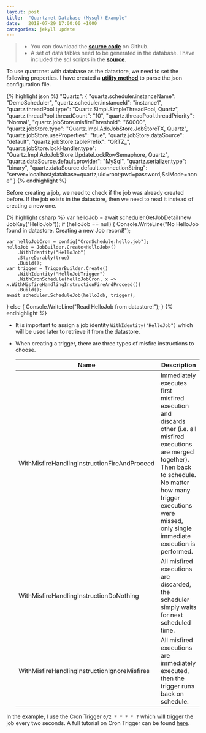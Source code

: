```yaml
---
layout: post
title:  "Quartznet Database (Mysql) Example"
date:   2018-07-29 17:00:00 +1000
categories: jekyll update
---
```

>* You can download the [**source code**](https://github.com/yang-zhang-syd/quartznet-database-demo) on Github.
>* A set of data tables need to be generated in the database. I have included the sql scripts in the [**source**](https://github.com/yang-zhang-syd/quartznet-database-demo/tree/master/quartznet-database-demo/sql).

To use quartznet with database as the datastore, we need to set the following properties. I have created a [**utility method**](https://github.com/yang-zhang-syd/quartznet-database-demo/blob/master/quartznet-database-demo/Utils.cs) to parse the json configuration file.

{% highlight json %}
"Quartz": {
    "quartz.scheduler.instanceName": "DemoScheduler",
    "quartz.scheduler.instanceId": "instance1",
    "quartz.threadPool.type": "Quartz.Simpl.SimpleThreadPool, Quartz",
    "quartz.threadPool.threadCount": "10",
    "quartz.threadPool.threadPriority": "Normal",
    "quartz.jobStore.misfireThreshold": "60000",
    "quartz.jobStore.type": "Quartz.Impl.AdoJobStore.JobStoreTX, Quartz",
    "quartz.jobStore.useProperties": "true",
    "quartz.jobStore.dataSource": "default",
    "quartz.jobStore.tablePrefix": "QRTZ_",
    "quartz.jobStore.lockHandler.type": "Quartz.Impl.AdoJobStore.UpdateLockRowSemaphore, Quartz",
    "quartz.dataSource.default.provider": "MySql",
    "quartz.serializer.type": "binary",
    "quartz.dataSource.default.connectionString": "server=localhost;database=quartz;uid=root;pwd=password;SslMode=none"
}
{% endhighlight %}

Before creating a job, we need to check if the job was already created before. If the job exists in the datastore, then we need to read it instead of creating a new one. 

{% highlight csharp %}
var helloJob = await scheduler.GetJobDetail(new JobKey("HelloJob"));
if (helloJob == null)
{
    Console.WriteLine("No HelloJob found in datastore. Creating a new Job record!");

    var helloJobCron = config["CronSchedule:hello.job"];
    helloJob = JobBuilder.Create<HelloJob>()
        .WithIdentity("HelloJob")
        .StoreDurably(true)
        .Build();
    var trigger = TriggerBuilder.Create()
        .WithIdentity("HelloJobTrigger")
        .WithCronSchedule(helloJobCron, x => x.WithMisfireHandlingInstructionFireAndProceed())
        .Build();
    await scheduler.ScheduleJob(helloJob, trigger);
}
else
{
    Console.WriteLine("Read HelloJob from datastore!");
}
{% endhighlight %}

* It is important to assign a job identity `WithIdentity("HelloJob")` which will be used later to retrieve it from the datastore.
* When creating a trigger, there are three types of misfire instructions to choose.

    Name | Description 
    --- | ---
    WithMisfireHandlingInstructionFireAndProceed | Immediately executes first misfired execution and discards other (i.e. all misfired executions are merged together). Then back to schedule. No matter how many trigger executions were missed, only single immediate execution is performed.
    WithMisfireHandlingInstructionDoNothing | All misfired executions are discarded, the scheduler simply waits for next scheduled time.
    WithMisfireHandlingInstructionIgnoreMisfires | All misfired executions are immediately executed, then the trigger runs back on schedule.

In the example, I use the Cron Trigger `0/2 * * * * ?` which will trigger the job every two seconds. A full tutorial on Cron Trigger can be found [here](http://www.quartz-scheduler.org/documentation/quartz-2.x/tutorials/crontrigger.html).

